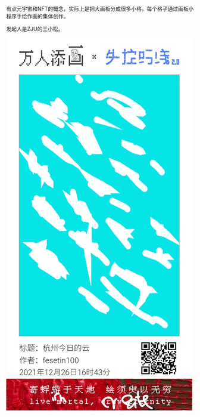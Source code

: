 有点元宇宙和NFT的概念，实际上是把大画板分成很多小格，每个格子通过画板小程序手绘作画的集体创作。

发起人是ZJU的王小松。

![](/images/mmexport1640508847719.jpg)
